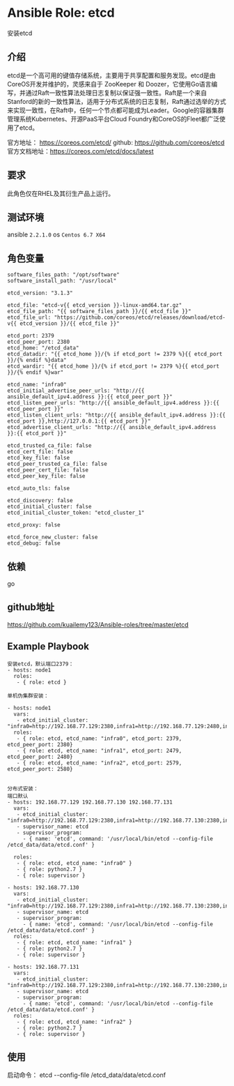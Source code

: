 # Ansible Role: etcd

安装etcd

## 介绍
etcd是一个高可用的键值存储系统，主要用于共享配置和服务发现。etcd是由CoreOS开发并维护的，灵感来自于 ZooKeeper 和 Doozer，它使用Go语言编写，并通过Raft一致性算法处理日志复制以保证强一致性。Raft是一个来自Stanford的新的一致性算法，适用于分布式系统的日志复制，Raft通过选举的方式来实现一致性，在Raft中，任何一个节点都可能成为Leader。Google的容器集群管理系统Kubernetes、开源PaaS平台Cloud Foundry和CoreOS的Fleet都广泛使用了etcd。

官方地址： https://coreos.com/etcd/
github: https://github.com/coreos/etcd
官方文档地址：https://coreos.com/etcd/docs/latest

## 要求

此角色仅在RHEL及其衍生产品上运行。

## 测试环境

ansible `2.2.1.0`
os `Centos 6.7 X64`

## 角色变量
    software_files_path: "/opt/software"
    software_install_path: "/usr/local"

    etcd_version: "3.1.3"

    etcd_file: "etcd-v{{ etcd_version }}-linux-amd64.tar.gz"
    etcd_file_path: "{{ software_files_path }}/{{ etcd_file }}"
    etcd_file_url: "https://github.com/coreos/etcd/releases/download/etcd-v{{ etcd_version }}/{{ etcd_file }}"

    etcd_port: 2379
    etcd_peer_port: 2380
    etcd_home: "/etcd_data"
    etcd_datadir: "{{ etcd_home }}/{% if etcd_port != 2379 %}{{ etcd_port }}/{% endif %}data"
    etcd_wardir: "{{ etcd_home }}/{% if etcd_port != 2379 %}{{ etcd_port }}/{% endif %}war"

    etcd_name: "infra0"
    etcd_initial_advertise_peer_urls: "http://{{ ansible_default_ipv4.address }}:{{ etcd_peer_port }}"
    etcd_listen_peer_urls: "http://{{ ansible_default_ipv4.address }}:{{ etcd_peer_port }}"
    etcd_listen_client_urls: "http://{{ ansible_default_ipv4.address }}:{{ etcd_port }},http://127.0.0.1:{{ etcd_port }}"
    etcd_advertise_client_urls: "http://{{ ansible_default_ipv4.address }}:{{ etcd_port }}"

    etcd_trusted_ca_file: false
    etcd_cert_file: false
    etcd_key_file: false
    etcd_peer_trusted_ca_file: false
    etcd_peer_cert_file: false
    etcd_peer_key_file: false

    etcd_auto_tls: false

    etcd_discovery: false
    etcd_initial_cluster: false
    etcd_initial_cluster_token: "etcd_cluster_1"

    etcd_proxy: false

    etcd_force_new_cluster: false
    etcd_debug: false

## 依赖

go

## github地址
https://github.com/kuailemy123/Ansible-roles/tree/master/etcd

## Example Playbook

    安装etcd，默认端口2379：
    - hosts: node1
      roles:
       - { role: etcd }

    单机伪集群安装：

    - hosts: node1
      vars:
       - etcd_initial_cluster: "infra0=http://192.168.77.129:2380,infra1=http://192.168.77.129:2480,infra2=http://192.168.77.129:2580"
      roles:
       - { role: etcd, etcd_name: "infra0", etcd_port: 2379, etcd_peer_port: 2380}
       - { role: etcd, etcd_name: "infra1", etcd_port: 2479, etcd_peer_port: 2480}
       - { role: etcd, etcd_name: "infra2", etcd_port: 2579, etcd_peer_port: 2580}


    分布式安装：
    端口默认
    - hosts: 192.168.77.129 192.168.77.130 192.168.77.131
      vars:
       - etcd_initial_cluster: "infra0=http://192.168.77.129:2380,infra1=http://192.168.77.130:2380,infra2=http://192.168.77.131:2380"
       - supervisor_name: etcd
       - supervisor_program:
         - { name: 'etcd', command: '/usr/local/bin/etcd --config-file /etcd_data/data/etcd.conf' }

      roles:
       - { role: etcd, etcd_name: "infra0" }
       - { role: python2.7 }
       - { role: supervisor }

    - hosts: 192.168.77.130
      vars:
       - etcd_initial_cluster: "infra0=http://192.168.77.129:2380,infra1=http://192.168.77.130:2380,infra2=http://192.168.77.131:2380"
       - supervisor_name: etcd
       - supervisor_program:
         - { name: 'etcd', command: '/usr/local/bin/etcd --config-file /etcd_data/data/etcd.conf' }
      roles:
       - { role: etcd, etcd_name: "infra1" }
       - { role: python2.7 }
       - { role: supervisor }       
       
    - hosts: 192.168.77.131
      vars:
       - etcd_initial_cluster: "infra0=http://192.168.77.129:2380,infra1=http://192.168.77.130:2380,infra2=http://192.168.77.131:2380"
       - supervisor_name: etcd
       - supervisor_program:
         - { name: 'etcd', command: '/usr/local/bin/etcd --config-file /etcd_data/data/etcd.conf' }
      roles:
       - { role: etcd, etcd_name: "infra2" }
       - { role: python2.7 }
       - { role: supervisor }

## 使用

启动命令： etcd --config-file /etcd_data/data/etcd.conf